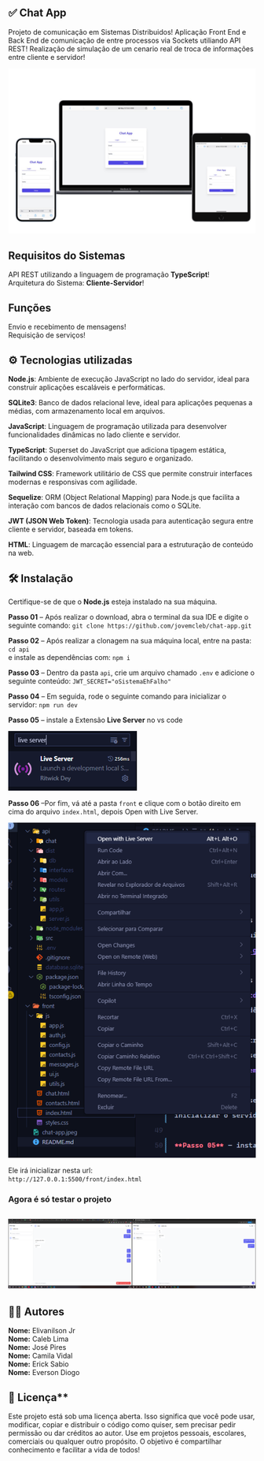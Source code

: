 ## ✅ Chat App

Projeto de comunicação em Sistemas Distribuidos!
Aplicação Front End e Back End de comunicação de entre processos via Sockets utiliando API REST!
Realização de simulação de um cenario real de troca de informações entre cliente e servidor!

![Chat App](./chat-app.jpeg)

## Requisitos do Sistemas

API REST utilizando a linguagem de programação **TypeScript**!  
Arquitetura do Sistema: **Cliente-Servidor**!  

## Funções

Envio e recebimento de mensagens!  
Requisição de serviços!  

## ⚙️ Tecnologias utilizadas

**Node.js**: Ambiente de execução JavaScript no lado do servidor, ideal para construir aplicações escaláveis e performáticas.  

**SQLite3**: Banco de dados relacional leve, ideal para aplicações pequenas a médias, com armazenamento local em arquivos.  

**JavaScript**: Linguagem de programação utilizada para desenvolver funcionalidades dinâmicas no lado cliente e servidor.  

**TypeScript**: Superset do JavaScript que adiciona tipagem estática, facilitando o desenvolvimento mais seguro e organizado.  

**Tailwind CSS**: Framework utilitário de CSS que permite construir interfaces modernas e responsivas com agilidade.  

**Sequelize**: ORM (Object Relational Mapping) para Node.js que facilita a interação com bancos de dados relacionais como o SQLite.  

**JWT (JSON Web Token)**: Tecnologia usada para autenticação segura entre cliente e servidor, baseada em tokens.  

**HTML**: Linguagem de marcação essencial para a estruturação de conteúdo na web.  

## 🛠️ Instalação

Certifique-se de que o **Node.js** esteja instalado na sua máquina.  

**Passo 01** – Após realizar o download, abra o terminal da sua IDE e digite o seguinte comando:  `git clone https://github.com/jovemcleb/chat-app.git`

**Passo 02** – Após realizar a clonagem na sua máquina local, entre na pasta:  `cd api`  
e instale as dependências com:  `npm i`

**Passo 03** – Dentro da pasta `api`, crie um arquivo chamado `.env` e adicione o seguinte conteúdo:  `JWT_SECRET="oSistemaEhFalho"`

**Passo 04** – Em seguida, rode o seguinte comando para inicializar o servidor:  `npm run dev`

**Passo 05** – instale a Extensão **Live Server** no vs code

![alt text](./live-server.png)

**Passo 06** –Por fim, vá até a pasta `front` e clique com o botão direito em cima do arquivo `index.html`, depois Open with Live Server.  

![alt text](./image.png)

Ele irá inicializar nesta url:  
`http://127.0.0.1:5500/front/index.html`

### Agora é só testar o projeto

![alt text](./teste-app.png)
---

## 👨‍💻 Autores

**Nome:** Elivanilson Jr  
**Nome:** Caleb Lima  
**Nome:** José Pires  
**Nome:** Camila Vidal  
**Nome:** Erick Sabio  
**Nome:** Everson Diogo

## 📜 Licença**

Este projeto está sob uma licença aberta. Isso significa que você pode usar, modificar, copiar e distribuir o código como quiser, sem precisar pedir permissão ou dar créditos ao autor.
Use em projetos pessoais, escolares, comerciais ou qualquer outro propósito. O objetivo é compartilhar conhecimento e facilitar a vida de todos!
